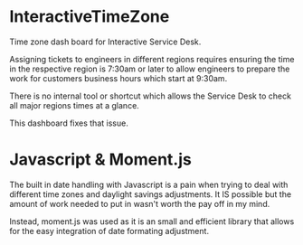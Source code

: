 # InteractiveTimeZone
Time zone dash board for Interactive Service Desk.

Assigning tickets to engineers in different regions requires ensuring the time in the respective region is 7:30am or later to allow engineers to prepare the work for customers business hours which start at 9:30am.

There is no internal tool or shortcut which allows the Service Desk to check all major regions times at a glance.

This dashboard fixes that issue.


# Javascript & Moment.js

The built in date handling with Javascript is a pain when trying to deal with different time zones and daylight savings adjustments. It IS possible but the amount of work needed to put in wasn't worth the pay off in my mind. 

Instead, moment.js was used as it is an small and efficient library that allows for the easy integration of date formating adjustment.
